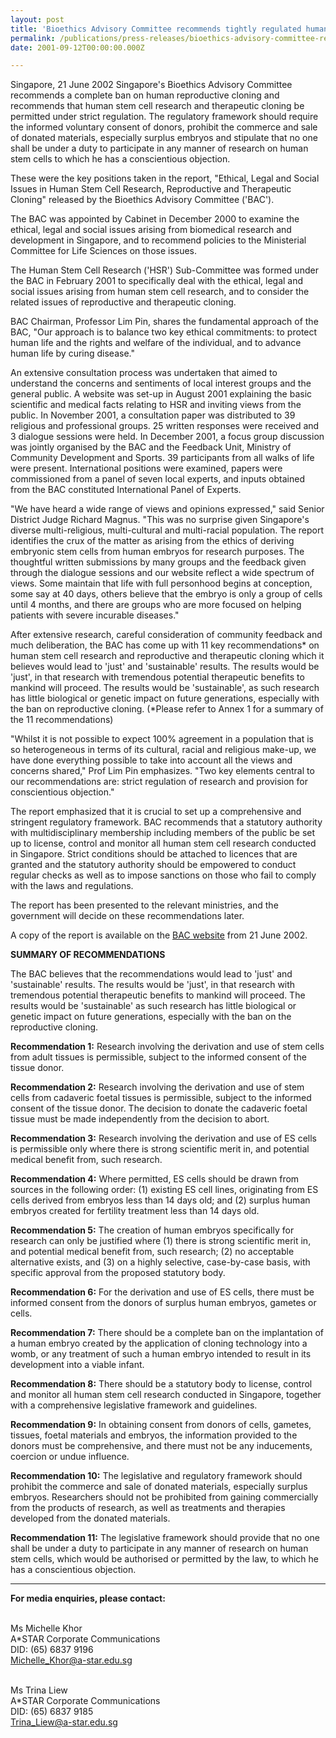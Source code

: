```yaml
---
layout: post
title: 'Bioethics Advisory Committee recommends tightly regulated human stem cell research and complete ban on reproductive cloning in Singapore'
permalink: /publications/press-releases/bioethics-advisory-committee-recommends-tightly-regulated-human-stem-cell-research-and-complete-ban-on-reproductive-cloning-in-singapore/
date: 2001-09-12T00:00:00.000Z

---
```



Singapore, 21 June 2002 Singapore's Bioethics Advisory Committee recommends a complete ban on human reproductive cloning and recommends that human stem cell research and therapeutic cloning be permitted under strict regulation. The regulatory framework should require the informed voluntary consent of donors, prohibit the commerce and sale of donated materials, especially surplus embryos and stipulate that no one shall be under a duty to participate in any manner of research on human stem cells to which he has a conscientious objection.

These were the key positions taken in the report, "Ethical, Legal and Social Issues in Human Stem Cell Research, Reproductive and Therapeutic Cloning" released by the Bioethics Advisory Committee ('BAC').

The BAC was appointed by Cabinet in December 2000 to examine the ethical, legal and social issues arising from biomedical research and development in Singapore, and to recommend policies to the Ministerial Committee for Life Sciences on those issues.

The Human Stem Cell Research ('HSR') Sub-Committee was formed under the BAC in February 2001 to specifically deal with the ethical, legal and social issues arising from human stem cell research, and to consider the related issues of reproductive and therapeutic cloning.

BAC Chairman, Professor Lim Pin, shares the fundamental approach of the BAC, "Our approach is to balance two key ethical commitments: to protect human life and the rights and welfare of the individual, and to advance human life by curing disease."

An extensive consultation process was undertaken that aimed to understand the concerns and sentiments of local interest groups and the general public. A website was set-up in August 2001 explaining the basic scientific and medical facts relating to HSR and inviting views from the public. In November 2001, a consultation paper was distributed to 39 religious and professional groups. 25 written responses were received and 3 dialogue sessions were held. In December 2001, a focus group discussion was jointly organised by the BAC and the Feedback Unit, Ministry of Community Development and Sports. 39 participants from all walks of life were present. International positions were examined, papers were commissioned from a panel of seven local experts, and inputs obtained from the BAC constituted International Panel of Experts.

"We have heard a wide range of views and opinions expressed," said Senior District Judge Richard Magnus. "This was no surprise given Singapore's diverse multi-religious, multi-cultural and multi-racial population. The report identifies the crux of the matter as arising from the ethics of deriving embryonic stem cells from human embryos for research purposes. The thoughtful written submissions by many groups and the feedback given through the dialogue sessions and our website reflect a wide spectrum of views. Some maintain that life with full personhood begins at conception, some say at 40 days, others believe that the embryo is only a group of cells until 4 months, and there are groups who are more focused on helping patients with severe incurable diseases."

After extensive research, careful consideration of community feedback and much deliberation, the BAC has come up with 11 key recommendations* on human stem cell research and reproductive and therapeutic cloning which it believes would lead to 'just' and 'sustainable' results. The results would be 'just', in that research with tremendous potential therapeutic benefits to mankind will proceed. The results would be 'sustainable', as such research has little biological or genetic impact on future generations, especially with the ban on reproductive cloning. (*Please refer to Annex 1 for a summary of the 11 recommendations)

"Whilst it is not possible to expect 100% agreement in a population that is so heterogeneous in terms of its cultural, racial and religious make-up, we have done everything possible to take into account all the views and concerns shared," Prof Lim Pin emphasizes. "Two key elements central to our recommendations are: strict regulation of research and provision for conscientious objection."

The report emphasized that it is crucial to set up a comprehensive and stringent regulatory framework. BAC recommends that a statutory authority with multidisciplinary membership including members of the public be set up to license, control and monitor all human stem cell research conducted in Singapore. Strict conditions should be attached to licences that are granted and the statutory authority should be empowered to conduct regular checks as well as to impose sanctions on those who fail to comply with the laws and regulations.

The report has been presented to the relevant ministries, and the government will decide on these recommendations later.

A copy of the report is available on the [BAC website](www.bioethics-singapore.org) from 21 June 2002.


**SUMMARY OF RECOMMENDATIONS**

The BAC believes that the recommendations would lead to 'just' and 'sustainable' results. The results would be 'just', in that research with tremendous potential therapeutic benefits to mankind will proceed. The results would be 'sustainable' as such research has little biological or genetic impact on future generations, especially with the ban on the reproductive cloning.

**Recommendation 1:** Research involving the derivation and use of stem cells from adult tissues is permissible, subject to the informed consent of the tissue donor.

**Recommendation 2:** Research involving the derivation and use of stem cells from cadaveric foetal tissues is permissible, subject to the informed consent of the tissue donor. The decision to donate the cadaveric foetal tissue must be made independently from the decision to abort.

**Recommendation 3:** Research involving the derivation and use of ES cells is permissible only where there is strong scientific merit in, and potential medical benefit from, such research.

**Recommendation 4:** Where permitted, ES cells should be drawn from sources in the following order: (1) existing ES cell lines, originating from ES cells derived from embryos less than 14 days old; and (2) surplus human embryos created for fertility treatment less than 14 days old.

**Recommendation 5:** The creation of human embryos specifically for research can only be justified where (1) there is strong scientific merit in, and potential medical benefit from, such research; (2) no acceptable alternative exists, and (3) on a highly selective, case-by-case basis, with specific approval from the proposed statutory body.

**Recommendation 6:** For the derivation and use of ES cells, there must be informed consent from the donors of surplus human embryos, gametes or cells.

**Recommendation 7:** There should be a complete ban on the implantation of a human embryo created by the application of cloning technology into a womb, or any treatment of such a human embryo intended to result in its development into a viable infant.

**Recommendation 8:** There should be a statutory body to license, control and monitor all human stem cell research conducted in Singapore, together with a comprehensive legislative framework and guidelines.

**Recommendation 9:** In obtaining consent from donors of cells, gametes, tissues, foetal materials and embryos, the information provided to the donors must be comprehensive, and there must not be any inducements, coercion or undue influence.

**Recommendation 10:** The legislative and regulatory framework should prohibit the commerce and sale of donated materials, especially surplus embryos. Researchers should not be prohibited from gaining commercially from the products of research, as well as treatments and therapies developed from the donated materials.

**Recommendation 11:** The legislative framework should provide that no one shall be under a duty to participate in any manner of research on human stem cells, which would be authorised or permitted by the law, to which he has a conscientious objection.
 
---
 
**For media enquiries, please contact:**

<br>Ms Michelle Khor
<br>A*STAR Corporate Communications
<br>DID: (65) 6837 9196
<br><Michelle_Khor@a-star.edu.sg>

<br>Ms Trina Liew
<br>A*STAR Corporate Communications
<br>DID: (65) 6837 9185
<br><Trina_Liew@a-star.edu.sg>
 
